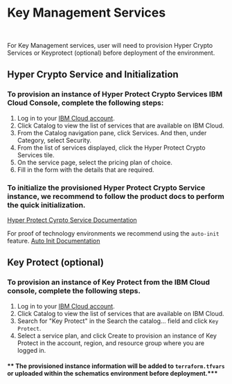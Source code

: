 # Key Management Services
<br/>

For Key Management services, user will need to provision Hyper Crypto Services or Keyprotect (optional) before deployment of the environment. 

## Hyper Crypto Service and Initialization
### To provision an instance of Hyper Protect Crypto Services IBM Cloud Console, complete the following steps:

1. Log in to your [IBM Cloud account](https://cloud.ibm.com).
2. Click Catalog to view the list of services that are available on IBM Cloud.
3. From the Catalog navigation pane, click Services. And then, under Category, select Security.
4. From the list of services displayed, click the Hyper Protect Crypto Services tile.
5. On the service page, select the pricing plan of choice.
6. Fill in the form with the details that are required.

### To initialize the provisioned Hyper Protect Crypto Service instance, we recommend to follow the product docs to perform the quick initialization.  

[Hyper Protect Cyrpto Service Documentation](https://cloud.ibm.com/docs/hs-crypto?topic=hs-crypto-get-started)

For proof of technology environments we recommend using the `auto-init` feature. [Auto Init Documentation](https://cloud.ibm.com/docs/hs-crypto?topic=hs-crypto-initialize-hsm-recovery-crypto-unit)  


## Key Protect (optional)
### To provision an instance of Key Protect from the IBM Cloud console, complete the following steps.

1. Log in to your [IBM Cloud account](https://cloud.ibm.com).
2. Click Catalog to view the list of services that are available on IBM Cloud.
3. Search for "Key Protect" in the Search the catalog... field and click ```Key Protect```.
4. Select a service plan, and click Create to provision an instance of Key Protect in the account, region, and resource group where you are logged in.


#### ** The provisioned instance information will be added to ```terraform.tfvars``` or uploaded within the schematics environment before deployment.***
